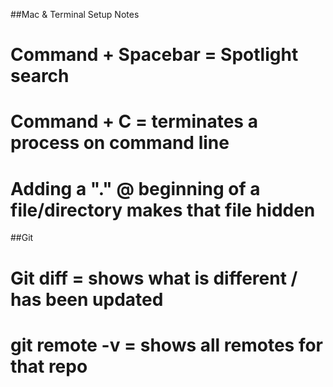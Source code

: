 ##Mac & Terminal Setup Notes
# Command + Spacebar = Spotlight search
# Command + C = terminates a process on command line
# Adding a "." @ beginning of a file/directory makes that file hidden

##Git
# Git diff = shows what is different / has been updated
# git remote -v = shows all remotes for that repo

